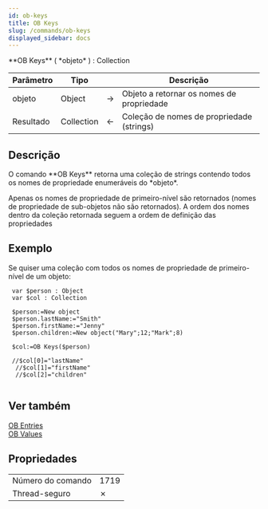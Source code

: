 ```yaml
---
id: ob-keys
title: OB Keys
slug: /commands/ob-keys
displayed_sidebar: docs
---
```


<!--REF #_command_.OB Keys.Syntax-->**OB Keys** ( *objeto* ) : Collection<!-- END REF-->
<!--REF #_command_.OB Keys.Params-->
| Parâmetro | Tipo |  | Descrição |
| --- | --- | --- | --- |
| objeto | Object | &#8594;  | Objeto a retornar os nomes de propriedade |
| Resultado | Collection | &#8592; | Coleção de nomes de propriedade (strings) |

<!-- END REF-->

## Descrição 

<!--REF #_command_.OB Keys.Summary-->O comando **OB Keys** retorna uma coleção de strings contendo todos os nomes de propriedade enumeráveis do *objeto*.<!-- END REF--> 

Apenas os nomes de propriedade de primeiro-nível são retornados (nomes de propriedade de sub-objetos não são retornados). A ordem dos nomes dentro da coleção retornada seguem a ordem de definição das propriedades

## Exemplo 

Se quiser uma coleção com todos os nomes de propriedade de primeiro-nível de um objeto:

```4d
 var $person : Object
 var $col : Collection

 $person:=New object
 $person.lastName:="Smith"
 $person.firstName:="Jenny"
 $person.children:=New object("Mary";12;"Mark";8)
 
 $col:=OB Keys($person)

 //$col[0]="lastName"
  //$col[1]="firstName"
  //$col[2]="children"


```

## Ver também 

[OB Entries](ob-entries.md)  
[OB Values](ob-values.md)  

## Propriedades

|  |  |
| --- | --- |
| Número do comando | 1719 |
| Thread-seguro | &cross; |


